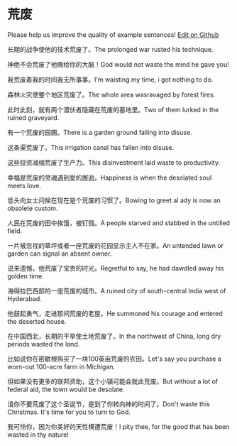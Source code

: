 # 荒废

Please help us improve the quality of example sentences! [Edit on Github](https://github.com/jiyushe/jiyu-example-sentence-source/blob/main/chinese/huangfei.md)

<p><span class="chinese">长期的战争使他的技术荒废了。</span><span class="english">The prolonged war rusted his technique.</span></p>

<p><span class="chinese">神绝不会荒废了他赐给你的大脑！</span><span class="english">God would not waste the mind he gave you!</span></p>

<p><span class="chinese">我荒废着我的时间我无所事事。</span><span class="english">I'm waisting my time, i got nothing to do.</span></p>

<p><span class="chinese">森林火灾使整个地区荒废了。</span><span class="english">The whole area wasravaged by forest fires.</span></p>

<p><span class="chinese">此时此刻，就有两个潜伏者隐藏在荒废的墓地里。</span><span class="english">Two of them lurked in the ruined graveyard.</span></p>

<p><span class="chinese">有一个荒废的园圃。</span><span class="english">There is a garden ground falling into disuse.</span></p>

<p><span class="chinese">这条渠荒废了。</span><span class="english">This irrigation canal has fallen into disuse.</span></p>

<p><span class="chinese">这些投资减缩荒废了生产力。</span><span class="english">This disinvestment laid waste to productivity.</span></p>

<p><span class="chinese">幸福是荒废的灵魂遇到爱的邂逅。</span><span class="english">Happiness is when the desolated soul meets love.</span></p>

<p><span class="chinese">低头向女士问候在现在是个荒废的习惯了。</span><span class="english">Bowing to greet al ady is now an obsolete custom.</span></p>

<p><span class="chinese">人民在荒废的田中挨饿，被钉戮。</span><span class="english">A people starved and stabbed in the untilled field.</span></p>

<p><span class="chinese">一片被忽视的草坪或者一座荒废的花园显示主人不在家。</span><span class="english">An untended lawn or garden can signal an absent owner.</span></p>

<p><span class="chinese">说来遗憾，他荒废了宝贵的时光。</span><span class="english">Regretful to say, he had dawdled away his golden time.</span></p>

<p><span class="chinese">海得拉巴西部的一座荒废的城市。</span><span class="english">A ruined city of south-central India west of Hyderabad.</span></p>

<p><span class="chinese">他鼓起勇气，走进那间荒废的老屋。</span><span class="english">He summoned his courage and entered the deserted house.</span></p>

<p><span class="chinese">在中国西北，长期的干旱使土地荒废了。</span><span class="english">In the northwest of China, long dry periods wasted the land.</span></p>

<p><span class="chinese">比如说你在密歇根购买了一块100英亩荒废的农田。</span><span class="english">Let's say you purchase a worn-out 100-acre farm in Michigan.</span></p>

<p><span class="chinese">但如果没有更多的联邦资助，这个小镇可能会就此荒废。</span><span class="english">But without a lot of federal aid, the town would be desolate.</span></p>

<p><span class="chinese">请你不要荒废了这个圣诞节，是到了你转向神的时间了。</span><span class="english">Don't waste this Christmas. It's time for you to turn to God.</span></p>

<p><span class="chinese">我可怜你，因为你美好的天性横遭荒废！</span><span class="english">I pity thee, for the good that has been wasted in thy nature!</span></p>

